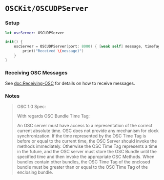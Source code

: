 # ``OSCKit/OSCUDPServer``

### Setup

```swift
let oscServer: OSCUDPServer

init() {
    oscServer = OSCUDPServer(port: 8000) { [weak self] message, timeTag, host, port in
        print("Received \(message)")
    }
}
```

### Receiving OSC Messages

See <doc:Receiving-OSC> for details on how to receive messages.

### Notes

> OSC 1.0 Spec:
>
> With regards OSC Bundle Time Tag:
>
> An OSC server must have access to a representation of the correct current absolute time. OSC
> does not provide any mechanism for clock synchronization. If the time represented by the OSC
> Time Tag is before or equal to the current time, the OSC Server should invoke the methods
> immediately. Otherwise the OSC Time Tag represents a time in the future, and the OSC server
> must store the OSC Bundle until the specified time and then invoke the appropriate OSC
> Methods. When bundles contain other bundles, the OSC Time Tag of the enclosed bundle must be
> greater than or equal to the OSC Time Tag of the enclosing bundle.
